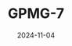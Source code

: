 ---
title: GPMG-7
date: 2024-11-04

weapon: 
-
    primary: Max Level
    item: Level 46
-
    primary: Military Camo's
    item: 2000 Critical Kills 
-
    primary: Special Camo 1
    item: 300 Point Blank kills
-
    primary: Special Camo 2
    item: 10 kills without reloading 15 times
-
    primary: Gold Camo
    item: 10 kills rapidly 15 times

tags: weaponBuild
---